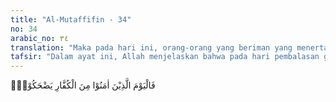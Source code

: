 ```yaml
---
title: "Al-Mutaffifin - 34"
no: 34
arabic_no: ٣٤
translation: "Maka pada hari ini, orang-orang yang beriman yang menertawakan orang-orang kafir, "
tafsir: "Dalam ayat ini, Allah menjelaskan bahwa pada hari pembalasan giliran orang-orang Mukmin dalam surga mencemoohkan orang-orang kafir yang sedang menderita azab neraka. Pada hari itu, orang-orang yang beriman akan tertawa lebar karena menyaksikan pahala dan berbagai macam kenikmatan yang sesuai dengan janji Allah. Mereka juga menertawakan orang-orang kafir yang dahulu di dunia pernah mencemoohkan mereka."
---
```

فَالْيَوْمَ الَّذِيْنَ اٰمَنُوْا مِنَ الْكُفَّارِ يَضْحَكُوْنَۙ
